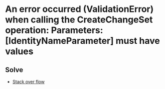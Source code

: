 # An error occurred (ValidationError) when calling the CreateChangeSet operation: Parameters: [IdentityNameParameter] must have values
## Solve
- [Stack over flow](https://stackoverflow.com/questions/59894901/aws-sam-an-error-occurred-validationerror-when-calling-the-createchangeset-op)